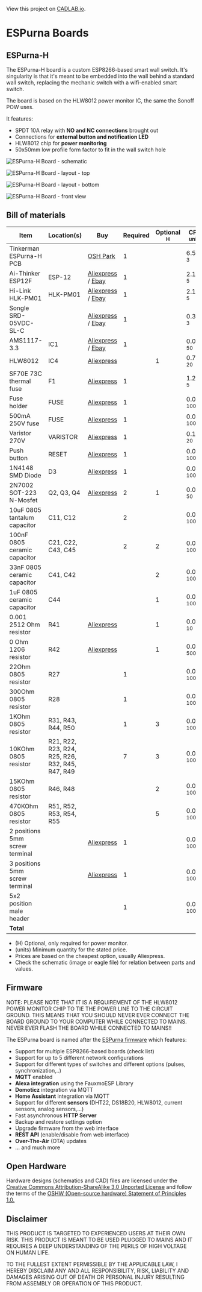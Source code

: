 View this project on [CADLAB.io](https://cadlab.io/node/890). 

# ESPurna Boards

## ESPurna-H

The ESPurna-H board is a custom ESP8266-based smart wall switch. It's singularity is that it's meant to be embedded into the wall behind a standard wall switch, replacing the mechanic switch with a wifi-enabled smart switch.

The board is based on the HLW8012 power monitor IC, the same the Sonoff POW uses.

It features:

* SPDT 10A relay with **NO and NC connections** brought out
* Connections for **external button and notification LED**
* HLW8012 chip for **power monitoring**
* 50x50mm low profile form factor to fit in the wall switch hole

![ESPurna-H Board - schematic](/espurna-h/v0.8/espurna-h-v0.8.20171028-schema.png)

![ESPurna-H Board - layout - top](/espurna-h/v0.8/espurna-h-v0.8.20171028-top.png)

![ESPurna-H Board - layout - bottom](/espurna-h/v0.8/espurna-h-v0.8.20171028-bottom.png)

![ESPurna-H Board - front view](/images/20170327_233327s.jpg)

## Bill of materials

|Item|Location(s)|Buy|Required|Optional <sup>H</sup>|CPU <sup>units</sup>|Total|Total <sup>H</sup>|
|---|---|---|---|---|---|---|---|
|Tinkerman ESPurna-H PCB||[OSH Park](https://oshpark.com/shared_projects/lxVzIaBY)|1||6.50€ <sup>3</sup>|6.50€||
|Ai-Thinker ESP12F|ESP-12|[Aliexpress](http://s.click.aliexpress.com/e/mUZjemI) / [Ebay](https://rover.ebay.com/rover/1/711-53200-19255-0/1?icep_id=114&ipn=icep&toolid=20004&campid=5338044841&mpre=http%3A%2F%2Fwww.ebay.com%2Fitm%2FESP8266-Remote-Serial-Port-WIFI-Transceiver-Wireless-Module-Esp-12F-AP-STA-%2F272408386985%3Fhash%3Ditem3f6cce1da9%3Ag%3ArywAAOSwZJBX-7RV)|1||2.10€ <sup>5</sup>|2.10€||
|Hi-Link HLK-PM01|HLK-PM01|[Aliexpress](http://s.click.aliexpress.com/e/yzVBurN) / [Ebay](https://rover.ebay.com/rover/1/711-53200-19255-0/1?icep_id=114&ipn=icep&toolid=20004&campid=5338044841&mpre=http%3A%2F%2Fwww.ebay.com%2Fitm%2FHousehold-Switch-Hlk-Pm01-Ac-Dc-220V-To-5V-Step-Down-Power-Supply-Module-New-I-F-%2F262910032033%3Fhash%3Ditem3d36a8b8a1%3Ag%3A8gwAAOSwal5YH5sM)|1||2.16€ <sup>5</sup>|2.16€||
|Songle SRD-05VDC-SL-C||[Aliexpress](http://s.click.aliexpress.com/e/6Au7qf2) / [Ebay](https://rover.ebay.com/rover/1/711-53200-19255-0/1?icep_id=114&ipn=icep&toolid=20004&campid=5338044841&mpre=http%3A%2F%2Fwww.ebay.com%2Fitm%2F1pcs-SRD-05VDC-SL-C-5V-DC-SONGLE-Power-Relay-SRD-05VDC-SL-C-PCB-Type-%2F262148054761%3Fhash%3Ditem3d093ddee9%3Ag%3A9VEAAOxykVNRq~7c)|1||0.39€ <sup>3</sup>|0.39€||
|AMS1117-3.3|IC1|[Aliexpress](http://s.click.aliexpress.com/e/uj6iuNv) / [Ebay](https://rover.ebay.com/rover/1/711-53200-19255-0/1?icep_id=114&ipn=icep&toolid=20004&campid=5338044841&mpre=http%3A%2F%2Fwww.ebay.com%2Fitm%2FNew-10pcs-AMS1117-LM1117-3-3V-1A-SOT-223-Voltage-Regulator-NT00206-Ship-Today-%2F112049991237%3Fhash%3Ditem1a16b32e45%3Ag%3AqV8AAOSw14xWNwXc)|1||0.03€ <sup>50</sup>|0.03€||
|HLW8012|IC4|[Aliexpress](http://s.click.aliexpress.com/e/Fq7URjq)||1|0.72€ <sup>20</sup>||0.72€|
|SF70E 73C thermal fuse|F1|[Aliexpress](http://s.click.aliexpress.com/e/Fq7MFIQ)|1||1.20€ <sup>5</sup>|1.20€||
|Fuse holder|FUSE|[Aliexpress](http://s.click.aliexpress.com/e/uBMfQzR)|1||0.06€ <sup>100</sup>|0.06€||
|500mA 250V fuse|FUSE|[Aliexpress](http://s.click.aliexpress.com/e/Rj2jYB6)|1||0.05€ <sup>100</sup>|0.05€||
|Varistor 270V|VARISTOR|[Aliexpress](http://s.click.aliexpress.com/e/bUjIA2Z)|1||0.18€ <sup>20</sup>|0.18€||
|Push button|RESET|[Aliexpress](http://s.click.aliexpress.com/e/Nzrf6aa)|1||0.02€ <sup>100</sup>|0.02€||
|1N4148 SMD Diode|D3|[Aliexpress](http://s.click.aliexpress.com/e/i2nayrB)|1||0.04€ <sup>100</sup>|0.04€||
|2N7002 SOT-223 N-Mosfet|Q2, Q3, Q4|[Aliexpress](http://s.click.aliexpress.com/e/yFQnA2J)|2|1|0.05€ <sup>50</sup>|0.10€|0.05€|
|10uF 0805 tantalum capacitor|C11, C12||2||0.01€ <sup>100</sup>|0.02€||
|100nF 0805 ceramic capacitor|C21, C22, C43, C45||2|2|0.01€ <sup>100</sup>|0.02€|0.02€|
|33nF 0805 ceramic capacitor|C41, C42|||2|0.01€ <sup>100</sup>||0.02€|
|1uF 0805 ceramic capacitor|C44|||1|0.01€ <sup>100</sup>||0.01€|
|0.001 2512 Ohm resistor|R41|[Aliexpress](http://s.click.aliexpress.com/e/fIaA6QB)||1|0.03€ <sup>10</sup>||0.03€|
|0 Ohm 1206 resistor|R42|[Aliexpress](http://s.click.aliexpress.com/e/jEAqfqb)||1|0.01€ <sup>500</sup>||0.01€|
|22Ohm 0805 resistor|R27||1||0.01€ <sup>100</sup>|0.01€||
|300Ohm 0805 resistor|R28||1||0.01€ <sup>100</sup>|0.01€||
|1KOhm 0805 resistor|R31, R43, R44, R50||1|3|0.01€ <sup>100</sup>|0.01€|0.03€|
|10KOhm 0805 resistor|R21, R22, R23, R24,<br />R25, R26, R32, R45,<br />R47, R49||7|3|0.01€ <sup>100</sup>|0.07€|0.03€|
|15KOhm 0805 resistor|R46, R48|||2|0.01€ <sup>100</sup>||0.02€|
|470KOhm 0805 resistor|R51, R52, R53, R54,<br />R55|||5|0.01€ <sup>100</sup>||0.05€|
|2 positions 5mm screw terminal||[Aliexpress](http://s.click.aliexpress.com/e/a2fqnM7)|1||0.06€ <sup>100</sup>|0.06€||
|3 positions 5mm screw terminal||[Aliexpress](http://s.click.aliexpress.com/e/Vjaa2RB)|1||0.07€ <sup>100</sup>|0.07€||
|5x2 position male header|||1||0.01€ <sup>100</sup>|0.01€||
|**Total**||||||13.11€|0.97€|

* (H) Optional, only required for power monitor.
* (units) Minimum quantity for the stated price.
* Prices are based on the cheapest option, usually Aliexpress.
* Check the schematic (image or eagle file) for relation between parts and values.

## Firmware

NOTE: PLEASE NOTE THAT IT IS A REQUIREMENT OF THE HLW8012 POWER MONITOR CHIP TO TIE THE POWER LINE TO THE CIRCUIT GROUND. THIS MEANS THAT YOU SHOULD NEVER EVER CONNECT THE BOARD GROUND TO YOUR COMPUTER WHILE CONNECTED TO MAINS. NEVER EVER FLASH THE BOARD WHILE CONNECTED TO MAINS!!

The ESPurna board is named after the [ESPurna firmware](https://bitbucket.org/xoseperez/espurna) which features:

* Support for multiple ESP8266-based boards (check list)
* Support for up to 5 different network configurations
* Support for different types of switches and different options (pulses, synchronization,..)
* **MQTT** enabled
* **Alexa integration** using the FauxmoESP Library
* **Domoticz** integration via MQTT
* **Home Assistant** integration via MQTT
* Support for different **sensors** (DHT22, DS18B20, HLW8012, current sensors, analog sensors,...)
* Fast asynchronous **HTTP Server**
* Backup and restore settings option
* Upgrade firmware from the web interface
* **REST API** (enable/disable from web interface)
* **Over-The-Air** (OTA) updates
* ... and much more

## Open Hardware

Hardware designs (schematics and CAD) files are licensed under the [Creative Commons Attribution-ShareAlike 3.0 Unported License](http://creativecommons.org/licenses/by-sa/3.0/) and follow the terms of the [OSHW (Open-source hardware) Statement of Principles 1.0.](http://freedomdefined.org/OSHW)

## Disclaimer

THIS PRODUCT IS TARGETED TO EXPERIENCED USERS AT THEIR OWN RISK. THIS PRODUCT IS MEANT TO BE USED PLUGGED TO MAINS AND IT REQUIRES A DEEP UNDERSTANDING OF THE PERILS OF HIGH VOLTAGE ON HUMAN LIFE.

TO THE FULLEST EXTENT PERMISSIBLE BY THE APPLICABLE LAW, I HEREBY DISCLAIM ANY AND ALL RESPONSIBILITY, RISK, LIABILITY AND DAMAGES ARISING OUT OF DEATH OR PERSONAL INJURY RESULTING FROM ASSEMBLY OR OPERATION OF THIS PRODUCT.
